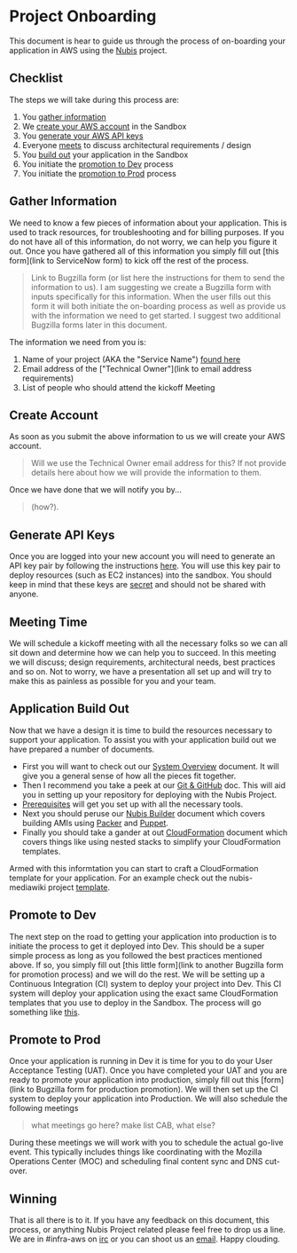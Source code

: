 # Project Onboarding

This document is hear to guide us through the process of on-boarding your
application in AWS using the [Nubis](https://github.com/Nubisproject) project.

## Checklist

The steps we will take during this process are:

1. You [gather information](PROJECT_ONBOARDING.md#gather-information)
2. We [create your AWS account](PROJECT_ONBOARDING.md#create-account)
   in the Sandbox
3. You [generate your AWS API keys](PROJECT_ONBOARDING.md#generate-api-keys)
4. Everyone [meets](PROJECT_ONBOARDING.md#meeting-time) to discuss architectural
   requirements / design
5. You [build out](PROJECT_ONBOARDING.md#application-build-out) your application
   in the Sandbox
6. You initiate the [promotion to Dev](PROJECT_ONBOARDING.md#promote-to-dev)
   process
7. You initiate the [promotion to Prod](PROJECT_ONBOARDING.md#promote-to-prod)
   process

## Gather Information

We need to know a few pieces of information about your application. This is used
to track resources, for troubleshooting and for billing purposes. If you do not
have all of this information, do not worry, we can help you figure it out. Once
you have gathered all of this information you simply fill out
[this form](link to ServiceNow form) to kick off the rest of the process.

> Link to Bugzilla form (or list here the instructions for them to send the
information to us). I am suggesting we create a Bugzilla form with inputs
specifically for this information. When the user fills out this form it will
both initiate the on-boarding process as well as provide us with the information
we need to get started. I suggest two additional Bugzilla forms later in this
document.

The information we need from you is:

1. Name of your project (AKA the "Service Name") [found here](https://inventory.mozilla.org/en-US/core/service/)
2. Email address of the ["Technical Owner"](link to email address requirements)
3. List of people who should attend the kickoff Meeting

## Create Account

As soon as you submit the above information to us we will create your AWS account.
> Will we use the Technical Owner email address for this? If not provide details
  here about how we will provide the information to them.

Once we have done that we will notify you by...
> (how?).

## Generate API Keys

Once you are logged into your new account you will need to generate an API key
pair by following the instructions [here](http://docs.aws.amazon.com/AWSSimpleQueueService/latest/SQSGettingStartedGuide/AWSCredentials.html).
You will use this key pair to deploy resources (such as EC2 instances) into the
sandbox. You should keep in mind that these keys are [secret](https://github.com/Nubisproject/nubis-docs/blob/master/SECURITY.md)
and should not be shared with anyone.

## Meeting Time

We will schedule a kickoff meeting with all the necessary folks so we can all
sit down and determine how we can help you to succeed. In this meeting we will
discuss; design requirements, architectural needs, best practices and so on. Not
to worry, we have a presentation all set up and will try to make this as
painless as possible for you and your team.

## Application Build Out

Now that we have a design it is time to build the resources necessary to support
your application. To assist you with your application build out we have prepared
a number of documents.

* First you will want to check out our [System Overview](https://github.com/Nubisproject/nubis-docs/blob/master/SYSTEM_OVERVIEW.md)
  document. It will give you a general sense of how all the pieces fit together.
* Then I recommend you take a peek at our [Git & GitHub](https://github.com/Nubisproject/nubis-docs/blob/master/GIT_GITHUB.md)
  doc. This will aid you in setting up your repository for deploying with the
  Nubis Project.
* [Prerequisites](https://github.com/Nubisproject/nubis-docs/blob/master/PREREQUISITES.md)
  will get you set up with all the necessary tools.
* Next you should peruse our [Nubis Builder](https://github.com/Nubisproject/nubis-builder/blob/master/README.md)
  document which covers building AMIs using [Packer](https://www.packer.io/)
  and [Puppet](https://puppetlabs.com/).
* Finally you should take a gander at out [CloudFormation](https://github.com/Nubisproject/nubis-docs/blob/master/CLOUDFORMATION.md)
  document which covers things like using nested stacks to simplify your
    CloudFormation templates.

Armed with this informtation you can start to craft a CloudFormation template
for your application. For an example check out the nubis-mediawiki project
[template](https://github.com/Nubisproject/nubis-mediawiki/blob/master/nubis/cloudformation/main.json).

## Promote to Dev

The next step on the road to getting your application into production is to
initiate the process to get it deployed into Dev. This should be a super simple
process as long as you followed the best practices mentioned above. If so, you
simply fill out [this little form](link to another Bugzilla form for promotion process)
and we will do the rest. We will be setting up a Continuous Integration (CI)
system to deploy your project into Dev. This CI system will deploy your
application using the exact same CloudFormation templates that you use to deploy
in the Sandbox. The process will go something like [this](https://mana.mozilla.org/wiki/display/EA/Environment+promotion).

## Promote to Prod

Once your application is running in Dev it is time for you to do your User
Acceptance Testing (UAT). Once you have completed your UAT and you are ready to
promote your application into production, simply fill out this
[form](link to Bugzilla form for production promotion).
We will then set up the CI system to deploy your application into Production.
We will also schedule the following meetings
> what meetings go here? make list CAB, what else?

During these meetings we will work with you to schedule the actual go-live
event. This typically includes things like coordinating with the Mozilla
Operations Center (MOC) and scheduling final content sync and DNS cut-over.

## Winning

That is all there is to it. If you have any feedback on this document, this
process, or anything Nubis Project related please feel free to drop us a line.
We are in #infra-aws on [irc](irc.mozilla.org) or you can shoot us an
[email](mailto:infra-aws@mozilla.org). Happy clouding.
